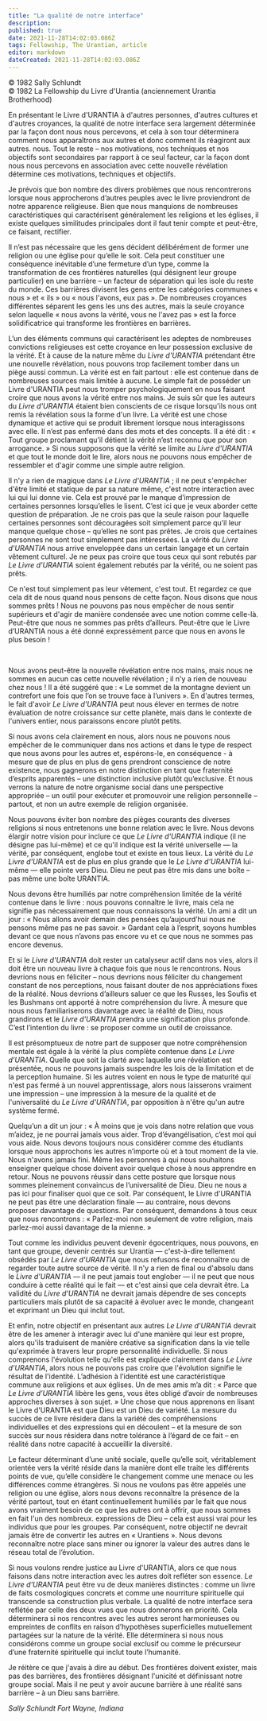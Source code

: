 ```yaml
---
title: "La qualité de notre interface"
description: 
published: true
date: 2021-11-28T14:02:03.086Z
tags: Fellowship, The Urantian, article
editor: markdown
dateCreated: 2021-11-28T14:02:03.086Z
---
```


<p class="v-card v-sheet theme--light grey lighten-3 px-2">© 1982 Sally Schlundt<br>© 1982 La Fellowship du Livre d'Urantia (anciennement Urantia Brotherhood)</p>


En présentant le Livre d'URANTIA à d'autres personnes, d'autres cultures et d'autres croyances, la qualité de notre interface sera largement déterminée par la façon dont nous nous percevons, et cela à son tour déterminera comment nous apparaîtrons aux autres et donc comment ils réagiront aux autres. nous. Tout le reste – nos motivations, nos techniques et nos objectifs sont secondaires par rapport à ce seul facteur, car la façon dont nous nous percevons en association avec cette nouvelle révélation détermine ces motivations, techniques et objectifs.

Je prévois que bon nombre des divers problèmes que nous rencontrerons lorsque nous approcherons d’autres peuples avec le livre proviendront de notre apparence religieuse. Bien que nous manquions de nombreuses caractéristiques qui caractérisent généralement les religions et les églises, il existe quelques similitudes principales dont il faut tenir compte et peut-être, ce faisant, rectifier.

Il n’est pas nécessaire que les gens décident délibérément de former une religion ou une église pour qu’elle le soit. Cela peut constituer une conséquence inévitable d’une fermeture d’un type, comme la transformation de ces frontières naturelles (qui désignent leur groupe particulier) en une barrière – un facteur de séparation qui les isole du reste du monde. Ces barrières divisent les gens entre les catégories communes « nous » et « ils » ou « nous l'avons, eux pas ». De nombreuses croyances différentes séparent les gens les uns des autres, mais la seule croyance selon laquelle « nous avons la vérité, vous ne l'avez pas » est la force solidificatrice qui transforme les frontières en barrières.

L’un des éléments communs qui caractérisent les adeptes de nombreuses convictions religieuses est cette croyance en leur possession exclusive de la vérité. Et à cause de la nature même du _Livre d'URANTIA_ prétendant être une nouvelle révélation, nous pouvons trop facilement tomber dans un piège aussi commun. La vérité est en fait partout : elle est contenue dans de nombreuses sources mais limitée à aucune. Le simple fait de posséder un Livre d'URANTIA peut nous tromper psychologiquement en nous faisant croire que nous avons la vérité entre nos mains. Je suis sûr que les auteurs du _Livre d'URANTIA_ étaient bien conscients de ce risque lorsqu'ils nous ont remis la révélation sous la forme d'un livre. La vérité est une chose dynamique et active qui se produit librement lorsque nous interagissons avec elle. Il n’est pas enfermé dans des mots et des concepts. Il a été dit : « Tout groupe proclamant qu’il détient la vérité n’est reconnu que pour son arrogance. » Si nous supposons que la vérité se limite au _Livre d'URANTIA_ et que tout le monde doit le lire, alors nous ne pouvons nous empêcher de ressembler et d'agir comme une simple autre religion.

Il n'y a rien de magique dans _Le Livre d'URANTIA_ ; il ne peut s'empêcher d'être limité et statique de par sa nature même, c'est notre interaction avec lui qui lui donne vie. Cela est prouvé par le manque d’impression de certaines personnes lorsqu’elles le lisent. C’est ici que je veux aborder cette question de préparation. Je ne crois pas que la seule raison pour laquelle certaines personnes sont découragées soit simplement parce qu’il leur manque quelque chose – qu’elles ne sont pas prêtes. Je crois que certaines personnes ne sont tout simplement pas intéressées. La vérité du _Livre d'URANTIA_ nous arrive enveloppée dans un certain langage et un certain vêtement culturel. Je ne peux pas croire que tous ceux qui sont rebutés par _Le Livre d'URANTIA_ soient également rebutés par la vérité, ou ne soient pas prêts.

Ce n'est tout simplement pas leur vêtement, c'est tout. Et regardez ce que cela dit de nous quand nous pensons de cette façon. Nous disons que nous sommes prêts ! Nous ne pouvons pas nous empêcher de nous sentir supérieurs et d'agir de manière condensée avec une notion comme celle-là. Peut-être que nous ne sommes pas prêts d’ailleurs. Peut-être que le Livre d’URANTIA nous a été donné expressément parce que nous en avons le plus besoin !

<br>

Nous avons peut-être la nouvelle révélation entre nos mains, mais nous ne sommes en aucun cas cette nouvelle révélation ; il n'y a rien de nouveau chez nous ! Il a été suggéré que : « Le sommet de la montagne devient un contrefort une fois que l’on se trouve face à l’univers ». En d'autres termes, le fait d'avoir _Le Livre d'URANTIA_ peut nous élever en termes de notre évaluation de notre croissance sur cette planète, mais dans le contexte de l'univers entier, nous paraissons encore plutôt petits.

Si nous avons cela clairement en nous, alors nous ne pouvons nous empêcher de le communiquer dans nos actions et dans le type de respect que nous avons pour les autres et, espérons-le, en conséquence - à mesure que de plus en plus de gens prendront conscience de notre existence, nous gagnerons en notre distinction en tant que fraternité d’esprits apparentés – une distinction inclusive plutôt qu’exclusive. Et nous verrons la nature de notre organisme social dans une perspective appropriée – un outil pour exécuter et promouvoir une religion personnelle – partout, et non un autre exemple de religion organisée.

Nous pouvons éviter bon nombre des pièges courants des diverses religions si nous entretenons une bonne relation avec le livre. Nous devons élargir notre vision pour inclure ce que _Le Livre d'URANTIA_ indique (il ne désigne pas lui-même) et ce qu'il indique est la vérité universelle — la vérité, par conséquent, englobe tout et existe en tous lieux. La vérité du _Le Livre d'URANTIA_ est de plus en plus grande que le _Le Livre d'URANTIA_ lui-même — elle pointe vers Dieu. Dieu ne peut pas être mis dans une boîte – pas même une boîte URANTIA.

Nous devons être humiliés par notre compréhension limitée de la vérité contenue dans le livre : nous pouvons connaître le livre, mais cela ne signifie pas nécessairement que nous connaissons la vérité. Un ami a dit un jour : « Nous allons avoir demain des pensées qu’aujourd’hui nous ne pensons même pas ne pas savoir. » Gardant cela à l’esprit, soyons humbles devant ce que nous n’avons pas encore vu et ce que nous ne sommes pas encore devenus.

Et si le _Livre d'URANTIA_ doit rester un catalyseur actif dans nos vies, alors il doit être un nouveau livre à chaque fois que nous le rencontrons. Nous devrions nous en féliciter – nous devrions nous féliciter du changement constant de nos perceptions, nous faisant douter de nos appréciations fixes de la réalité. Nous devrions d’ailleurs saluer ce que les Russes, les Soufis et les Bushmans ont apporté à notre compréhension du livre. À mesure que nous nous familiariserons davantage avec la réalité de Dieu, nous grandirons et le _Livre d'URANTIA_ prendra une signification plus profonde. C’est l’intention du livre : se proposer comme un outil de croissance.

Il est présomptueux de notre part de supposer que notre compréhension mentale est égale à la vérité la plus complète contenue dans _Le Livre d'URANTIA_. Quelle que soit la clarté avec laquelle une révélation est présentée, nous ne pouvons jamais suspendre les lois de la limitation et de la perception humaine. Si les autres voient en nous le type de maturité qui n'est pas fermé à un nouvel apprentissage, alors nous laisserons vraiment une impression – une impression à la mesure de la qualité et de l'universalité du _Le Livre d'URANTIA_, par opposition à n'être qu'un autre système fermé.

Quelqu’un a dit un jour : « À moins que je vois dans notre relation que vous m’aidez, je ne pourrai jamais vous aider. Trop d’évangélisation, c’est moi qui vous aide. Nous devons toujours nous considérer comme des étudiants lorsque nous approchons les autres n’importe où et à tout moment de la vie. Nous n'avons jamais fini. Même les personnes à qui nous souhaitons enseigner quelque chose doivent avoir quelque chose à nous apprendre en retour. Nous ne pouvons réussir dans cette posture que lorsque nous sommes pleinement convaincus de l’universalité de Dieu. Dieu ne nous a pas ici pour finaliser quoi que ce soit. Par conséquent, le Livre d'URANTIA ne peut pas être une déclaration finale — au contraire, nous devons proposer davantage de questions. Par conséquent, demandons à tous ceux que nous rencontrons : « Parlez-moi non seulement de votre religion, mais parlez-moi aussi davantage de la mienne. »

Tout comme les individus peuvent devenir égocentriques, nous pouvons, en tant que groupe, devenir centrés sur Urantia — c'est-à-dire tellement obsédés par _Le Livre d'URANTIA_ que nous refusons de reconnaître ou de regarder toute autre source de vérité. Il n'y a rien de final ou d'absolu dans le _Livre d'URANTIA_ — il ne peut jamais tout englober — il ne peut que nous conduire à cette réalité qui le fait — et c'est ainsi que cela devrait être. La validité du _Livre d'URANTIA_ ne devrait jamais dépendre de ses concepts particuliers mais plutôt de sa capacité à évoluer avec le monde, changeant et exprimant un Dieu qui inclut tout.

Et enfin, notre objectif en présentant aux autres _Le Livre d'URANTIA_ devrait être de les amener à interagir avec lui d'une manière qui leur est propre, alors qu'ils traduisent de manière créative sa signification dans la vie telle qu'exprimée à travers leur propre personnalité individuelle. Si nous comprenons l'évolution telle qu'elle est expliquée clairement dans _Le Livre d'URANTIA_, alors nous ne pouvons pas croire que l'évolution signifie le résultat de l'identité. L’adhésion à l’identité est une caractéristique commune aux religions et aux églises. Un de mes amis m’a dit : « Parce que _Le Livre d’URANTIA_ libère les gens, vous êtes obligé d’avoir de nombreuses approches diverses à son sujet. » Une chose que nous apprenons en lisant le Livre d'URANTIA est que Dieu est un Dieu de variété. La mesure du succès de ce livre résidera dans la variété des compréhensions individuelles et des expressions qui en découlent – et la mesure de son succès sur nous résidera dans notre tolérance à l’égard de ce fait – en réalité dans notre capacité à accueillir la diversité.

Le facteur déterminant d’une unité sociale, quelle qu’elle soit, véritablement orientée vers la vérité réside dans la manière dont elle traite les différents points de vue, qu’elle considère le changement comme une menace ou les différences comme étrangères. Si nous ne voulons pas être appelés une religion ou une église, alors nous devons reconnaître la présence de la vérité partout, tout en étant continuellement humiliés par le fait que nous avons vraiment besoin de ce que les autres ont à offrir, que nous sommes en fait l'un des nombreux. expressions de Dieu – cela est aussi vrai pour les individus que pour les groupes. Par conséquent, notre objectif ne devrait jamais être de convertir les autres en « Urantiens ». Nous devons reconnaître notre place sans miner ou ignorer la valeur des autres dans le réseau total de l’évolution.

Si nous voulons rendre justice au Livre d'URANTIA, alors ce que nous faisons dans notre interaction avec les autres doit refléter son essence. _Le Livre d'URANTIA_ peut être vu de deux manières distinctes : comme un livre de faits cosmologiques concrets et comme une nourriture spirituelle qui transcende sa construction plus verbale. La qualité de notre interface sera reflétée par celle des deux vues que nous donnerons en priorité. Cela déterminera si nos rencontres avec les autres seront harmonieuses ou empreintes de conflits en raison d’hypothèses superficielles mutuellement partagées sur la nature de la vérité. Elle déterminera si nous nous considérons comme un groupe social exclusif ou comme le précurseur d’une fraternité spirituelle qui inclut toute l’humanité.

Je réitère ce que j'avais à dire au début. Des frontières doivent exister, mais pas des barrières, des frontières désignant l'unicité et définissant notre groupe social. Mais il ne peut y avoir aucune barrière à une réalité sans barrière – à un Dieu sans barrière.

_Sally Schlundt_ 
_Fort Wayne, Indiana_

